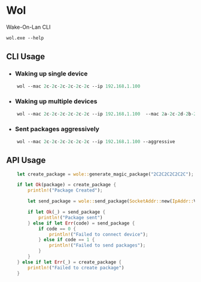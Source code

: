 # Wol
Wake-On-Lan CLI

```ps
wol.exe --help
```

## CLI Usage

- ### Waking up single device

```ps
    wol --mac 2c-2c-2c-2c-2c-2c --ip 192.168.1.100
```

- ### Waking up multiple devices

```ps
    wol --mac 2c-2c-2c-2c-2c-2c --ip 192.168.1.100  --mac 2a-2c-2d-2b-2c-2c --ip 192.168.1.102
```

- ### Sent packages aggressively

```ps
    wol --mac 2c-2c-2c-2c-2c-2c --ip 192.168.1.100 --aggressive
```

## API Usage

```rust
    let create_package = wole::generate_magic_package("2C2C2C2C2C2C");

    if let Ok(package) = create_package {
        println!("Package Created");

        let send_package = wole::send_package(SocketAddr::new(IpAddr::V4(Ipv4Addr::new(127, 0, 0, 1)), 8080), package);

        if let Ok(_) = send_package {
            println!("Package sent")
        } else if let Err(code) = send_package {
            if code == 0 {
                println!("Failed to connect device");
            } else if code == 1 {
                println!("Failed to send packages");
            }
        }
    } else if let Err(_) = create_package {
        println!("Failed to create package")
    }
```
